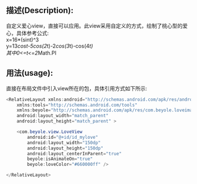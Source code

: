 ## 描述(Description):
自定义爱心view，直接可以应用。此view采用自定义的方式，绘制了桃心型的爱心，具体参考公式:<br>
x=16*(sint)^3<br>
y=13*cost-5cos(2*t)-2*cos(3*t)-cos(4*t)<br>
其中0<=t<=2*Math.PI
## 用法(usage):
直接在布局文件中引入view所在的包，具体引用方式如下所示:<br>
```Java
<RelativeLayout xmlns:android="http://schemas.android.com/apk/res/android"
    xmlns:tools="http://schemas.android.com/tools"
    xmlns:beyole="http://schemas.android.com/apk/res/com.beyole.loveimageview"
    android:layout_width="match_parent"
    android:layout_height="match_parent" >

    <com.beyole.view.LoveView
        android:id="@+id/id_mylove"
        android:layout_width="150dp"
        android:layout_height="150dp"
        android:layout_centerInParent="true"
        beyole:isAnimateOn="true"
        beyole:loveColor="#660000ff" />

</RelativeLayout>
```
